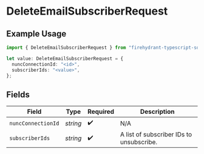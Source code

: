 # DeleteEmailSubscriberRequest

## Example Usage

```typescript
import { DeleteEmailSubscriberRequest } from "firehydrant-typescript-sdk/models/operations";

let value: DeleteEmailSubscriberRequest = {
  nuncConnectionId: "<id>",
  subscriberIds: "<value>",
};
```

## Fields

| Field                                    | Type                                     | Required                                 | Description                              |
| ---------------------------------------- | ---------------------------------------- | ---------------------------------------- | ---------------------------------------- |
| `nuncConnectionId`                       | *string*                                 | :heavy_check_mark:                       | N/A                                      |
| `subscriberIds`                          | *string*                                 | :heavy_check_mark:                       | A list of subscriber IDs to unsubscribe. |